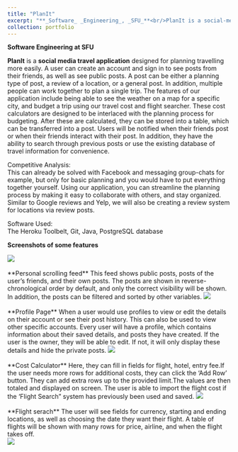 ```yaml
---
title: "PlanIt"
excerpt: "**_Software_ _Engineering_, _SFU_**<br/>PlanIt is a social-media-like application designed for planning travelling more easily"
collection: portfolio
---
```


**Software Engineering at SFU**

**PlanIt** is a **social media travel application** designed for planning travelling more easily. A
user can create an account and sign in to see posts from their friends, as well as see public
posts. A post can be either a planning type of post, a review of a location, or a general
post. In addition, multiple people can work together to plan a single trip. The features of
our application include being able to see the weather on a map for a specific city, and
budget a trip using our travel cost and flight searcher. These cost calculators are designed
to be interlaced with the planning process for budgeting. After these are calculated, they
can be stored into a table, which can be transferred into a post. Users will be notified
when their friends post or when their friends interact with their post. In addition, they
have the ability to search through previous posts or use the existing database of travel
information for convenience.

Competitive Analysis:    
This can already be solved with Facebook and messaging group-chats for example, but
only for basic planning and you would have to put everything together yourself. Using
our application, you can streamline the planning process by making it easy to collaborate
with others, and stay organized. Similar to Google reviews and Yelp, we will also be
creating a review system for locations via review posts.

Software Used:  
The Heroku Toolbelt, Git, Java, PostgreSQL database

**Screenshots of some features**

<img src='/nagisa.github.io//images/planIt-1.png'>

<br>
<br>
**Personal scrolling feed**  
This feed shows public posts, posts of the user’s friends, and their own posts. The posts
are shown in reverse-chronological order by default, and only the correct visibility will be
shown. In addition, the posts can be filtered and sorted by other variables.

<img src='/nagisa.github.io/images/planIt2.png'>

<br>
<br>
**Profile Page**  
When a user would use profiles to view or edit the details on their account or see their
post history. This can also be used to view other specific accounts.
Every user will have a profile, which contains information about their saved details, and
posts they have created. If the user is the owner, they will be able to edit. If not, it will only display these details and hide the private posts.

<img src='/nagisa.github.io/images/planIt-3.png'>

<br>
<br>
**Cost Calculator**  
Here, they can fill in fields for flight, hotel, entry fee.If the user needs more rows for additional costs, they can click the ‘Add Row’ button. They can add extra rows up to the provided limit.The values are then totaled and displayed on screen. The user is able to import the flight cost if the ‘Flight Search” system has previously been used and saved.

<img src='/nagisa.github.io/images/planIt-4.png'>

<br>
<br>
**Flight serach**  
The user will see fields for currency,
starting and ending locations, as well as choosing the date they want their flight. A table of flights will be shown with many rows for price, airline, and when the flight takes off.
<br>

<img src='/nagisa.github.io/images/planIt-5.png'>
